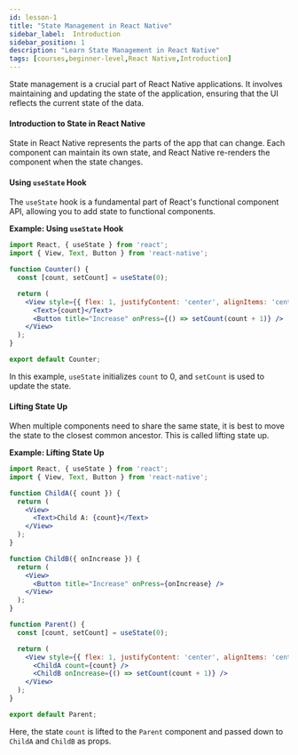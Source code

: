 ```yaml
---
id: lesson-1
title: "State Management in React Native"
sidebar_label:  Introduction
sidebar_position: 1
description: "Learn State Management in React Native"
tags: [courses,beginner-level,React Native,Introduction]
--- 
```

      

State management is a crucial part of React Native applications. It involves maintaining and updating the state of the application, ensuring that the UI reflects the current state of the data.

#### Introduction to State in React Native

State in React Native represents the parts of the app that can change. Each component can maintain its own state, and React Native re-renders the component when the state changes.

#### Using `useState` Hook

The `useState` hook is a fundamental part of React's functional component API, allowing you to add state to functional components.

**Example: Using `useState` Hook**

```jsx
import React, { useState } from 'react';
import { View, Text, Button } from 'react-native';

function Counter() {
  const [count, setCount] = useState(0);

  return (
    <View style={{ flex: 1, justifyContent: 'center', alignItems: 'center' }}>
      <Text>{count}</Text>
      <Button title="Increase" onPress={() => setCount(count + 1)} />
    </View>
  );
}

export default Counter;
```

In this example, `useState` initializes `count` to 0, and `setCount` is used to update the state.

#### Lifting State Up

When multiple components need to share the same state, it is best to move the state to the closest common ancestor. This is called lifting state up.

**Example: Lifting State Up**

```jsx
import React, { useState } from 'react';
import { View, Text, Button } from 'react-native';

function ChildA({ count }) {
  return (
    <View>
      <Text>Child A: {count}</Text>
    </View>
  );
}

function ChildB({ onIncrease }) {
  return (
    <View>
      <Button title="Increase" onPress={onIncrease} />
    </View>
  );
}

function Parent() {
  const [count, setCount] = useState(0);

  return (
    <View style={{ flex: 1, justifyContent: 'center', alignItems: 'center' }}>
      <ChildA count={count} />
      <ChildB onIncrease={() => setCount(count + 1)} />
    </View>
  );
}

export default Parent;
```

Here, the state `count` is lifted to the `Parent` component and passed down to `ChildA` and `ChildB` as props.
